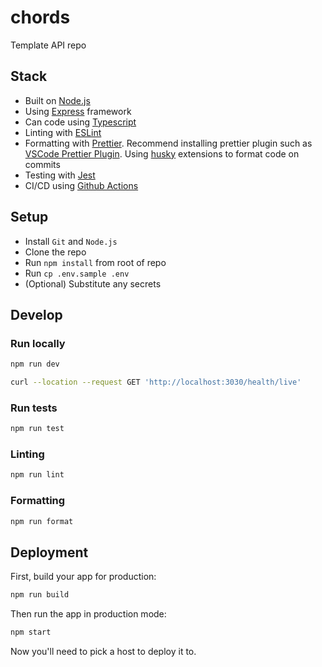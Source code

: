 # chords

Template API repo

## Stack

- Built on [Node.js](https://nodejs.org/docs/latest/api/)
- Using [Express](https://expressjs.com/) framework
- Can code using [Typescript](https://typescriptlang.org/)
- Linting with [ESLint](https://eslint.org/)
- Formatting with [Prettier](https://prettier.io/). Recommend installing prettier plugin such as [VSCode Prettier Plugin](https://marketplace.visualstudio.com/items?itemName=esbenp.prettier-vscode). Using [husky](https://github.com/typicode/husky) extensions to format code on commits
- Testing with [Jest](https://jestjs.io/docs/getting-started)
- CI/CD using [Github Actions](https://docs.github.com/en/actions)

## Setup

- Install `Git` and `Node.js`
- Clone the repo
- Run `npm install` from root of repo
- Run `cp .env.sample .env`
- (Optional) Substitute any secrets

## Develop

### Run locally

```sh
npm run dev
```

```sh
curl --location --request GET 'http://localhost:3030/health/live'
```

### Run tests

```sh
npm run test
```

### Linting

```sh
npm run lint
```

### Formatting

```sh
npm run format
```

## Deployment

First, build your app for production:

```sh
npm run build
```

Then run the app in production mode:

```sh
npm start
```

Now you'll need to pick a host to deploy it to.

